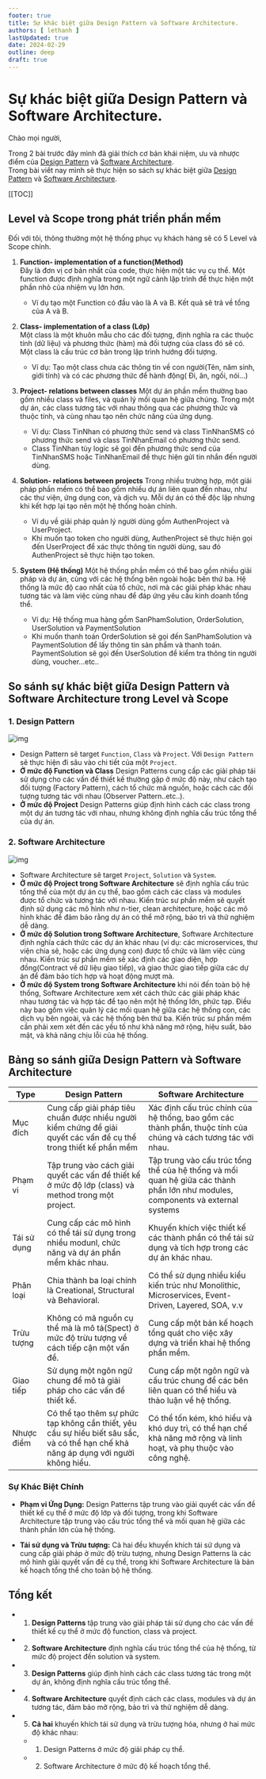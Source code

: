 ```yaml
---
footer: true
title: Sự khác biệt giữa Design Pattern và Software Architecture.
authors: [ lethanh ]
lastUpdated: true
date: 2024-02-29
outline: deep
draft: true
---
```

# Sự khác biệt giữa Design Pattern và Software Architecture.
Chào mọi người,

Trong 2 bài trước đây mình đã giải thích cơ bản khái niệm, ưu và nhược điểm của [Design Pattern](2024-01-31-tim-hieu-ve-design-pattern.md) và [Software Architecture](2024-02-01-tim-hieu-ve-architecture.md).
<br/>
Trong bài viết nay mình sẽ thực hiện so sách sự khác biệt giữa [Design Pattern](2024-01-31-tim-hieu-ve-design-pattern.md) và [Software Architecture](2024-02-01-tim-hieu-ve-architecture.md).

[[TOC]]


## Level và Scope trong phát triển phần mềm
Đối với tôi, thông thường một hệ thống phục vụ khách hàng sẽ có 5 Level và Scope chính.

1. **Function-  implementation of a function(Method)**  
   Đây là đơn vị cơ bản nhất của code, thực hiện một tác vụ cụ thể. Một function được định nghĩa trong một ngữ cảnh lập trình để thực hiện một phần nhỏ của nhiệm vụ lớn hơn.   
   - Ví dụ tạo một Function có đầu vào là A và B. Kết quả sẽ trả về tổng của A và B.

2. **Class- implementation of a class (Lớp)**  
   Một class là một khuôn mẫu cho các đối tượng, định nghĩa ra các thuộc tính (dữ liệu) và phương thức (hàm) mà đối tượng của class đó sẽ có. Một class là cấu trúc cơ bản trong lập trình hướng đối tượng.
   - Ví dụ: Tạo một class chưa các thông tin về con người(Tên, năm sinh, giới tính) và có các phương thức để hành động( Đi, ăn, ngồi, nói...)

3. **Project- relations between classes**
   Một dự án phần mềm thường bao gồm nhiều class và files, và quản lý mối quan hệ giữa chúng. Trong một dự án, các class tương tác với nhau thông qua các phương thức và thuộc tính, và cùng nhau tạo nên chức năng của ứng dụng.
    - Ví dụ: Class TinNhan có phương thức send và class TinNhanSMS có phương thức send và class TinNhanEmail có phương thức send.
    - Class TinNhan tùy logic sẽ gọi đến phương thức send của TinNhanSMS hoặc TinNhanEmail để thực hiện gửi tin nhắn đến người dùng.

4. **Solution- relations between projects**
   Trong nhiều trường hợp, một giải pháp phần mềm có thể bao gồm nhiều dự án liên quan đến nhau, như các thư viện, ứng dụng con, và dịch vụ. Mỗi dự án có thể độc lập nhưng khi kết hợp lại tạo nên một hệ thống hoàn chỉnh.
   - Ví dụ về giải pháp quản lý người dùng gồm AuthenProject và UserProject.
   - Khi muốn tạo token cho người dùng, AuthenProject sẽ thực hiện gọi đến UserProject để xác thực thông tin người dùng, sau đó AuthenProject sẽ thực hiện tạo token.
5. **System (Hệ thống)**
   Một hệ thống phần mềm có thể bao gồm nhiều giải pháp và dự án, cùng với các hệ thống bên ngoài hoặc bên thứ ba. Hệ thống là mức độ cao nhất của tổ chức, nơi mà các giải pháp khác nhau tương tác và làm việc cùng nhau để đáp ứng yêu cầu kinh doanh tổng thể.
    - Ví dụ: Hệ thống mua hàng gồm SanPhamSolution, OrderSolution, UserSolution và PaymentSolution
    - Khi muốn thanh toán OrderSolution sẽ gọi đến SanPhamSolution và PaymentSolution để lấy thông tin sản phẩm và thanh toán. PaymentSolution sẽ gọi đến UserSolution để kiểm tra thông tin người dùng, voucher...etc..

## So sánh sự khác biệt giữa Design Pattern và Software Architecture trong Level và Scope

### 1. Design Pattern
![img](images/2024-02-29-su-khac-biet-giua-design-patternsva-architechture/1.jpg)
- Design Pattern sẽ target `Function`, `Class` và `Project`. Với `Design Pattern` sẽ thực hiện đi sâu vào chi tiết của một `Project`.
- **Ở mức độ Function và Class** Design Patterns cung cấp các giải pháp tái sử dụng cho các vấn đề thiết kế thường gặp ở mức độ này, như cách tạo đối tượng (Factory Pattern), cách tổ chức mã nguồn, hoặc cách các đối tượng tương tác với nhau (Observer Pattern..etc..).
- **Ở mức độ Project** Design Patterns giúp định hình cách các class trong một dự án tương tác với nhau, nhưng không định nghĩa cấu trúc tổng thể của dự án.

### 2. Software Architecture
![img](images/2024-02-29-su-khac-biet-giua-design-patternsva-architechture/2.png)
- Software Architecture sẽ target `Project`, `Solution` và `System`.
- **Ở mức độ Project trong Software Architecture** sẽ định nghĩa cấu trúc tổng thể của một dự án cụ thể, bao gồm cách các class và modules được tổ chức và tương tác với nhau. Kiến trúc sư phần mềm sẽ quyết định sử dụng các mô hình như n-tier, clean architecture, hoặc các mô hình khác để đảm bảo rằng dự án có thể mở rộng, bảo trì và thử nghiệm dễ dàng.
- **Ở mức độ Solution trong Software Architecture**, Software Architecture định nghĩa cách thức các dự án khác nhau (ví dụ: các microservices, thư viện chia sẻ, hoặc các ứng dụng con) được tổ chức và làm việc cùng nhau. Kiến trúc sư phần mềm sẽ xác định các giao diện, hợp đồng(Contract về dữ liệu giao tiếp), và giao thức giao tiếp giữa các dự án để đảm bảo tích hợp và hoạt động mượt mà.
- **Ở mức độ System trong Software Architecture** khi nói đến toàn bộ hệ thống, Software Architecture xem xét cách thức các giải pháp khác nhau tương tác và hợp tác để tạo nên một hệ thống lớn, phức tạp. Điều này bao gồm việc quản lý các mối quan hệ giữa các hệ thống con, các dịch vụ bên ngoài, và các hệ thống bên thứ ba. Kiến trúc sư phần mềm cần phải xem xét đến các yếu tố như khả năng mở rộng, hiệu suất, bảo mật, và khả năng chịu lỗi của hệ thống.

## Bảng so sánh giữa Design Pattern và Software Architecture

| Type     | Design Pattern                                                                                                                      | Software Architecture                                                                                                           |
|----------|-------------------------------------------------------------------------------------------------------------------------------------|---------------------------------------------------------------------------------------------------------------------------------|
| Mục đích | Cung cấp giải pháp tiêu chuẩn được nhiều người kiểm chứng để giải quyết các vấn đề cụ thể trong thiết kế phần mềm                   | Xác định cấu trúc chính của hệ thống, bao gồm các thành phần, thuộc tính của chúng và cách tương tác với nhau.                  |
| Phạm vi  | Tập trung vào cách giải quyết các vấn đề thiết kế ở mức độ lớp (class) và method trong một project.                                 | Tập trung vào cấu trúc tổng thể của hệ thống và mối quan hệ giữa các thành phần lớn như modules, components và external systems |
| Tái sử dụng  | Cung cấp các mô hình có thể tái sử dụng trong nhiều modunl, chức năng và dự án phần mềm khác nhau.                                  | Khuyến khích việc thiết kế các thành phần có thể tái sử dụng và tích hợp trong các dự án khác nhau.                             |
|  Phân loại  | Chia thành ba loại chính là Creational, Structural và Behavioral.                                                                   | Có thể sử dụng nhiều kiểu kiến trúc như Monolithic, Microservices, Event-Driven, Layered, SOA, v.v                              |
|  Trừu tượng  | Không có mã nguồn cụ thể mà là mô tả(Spect) ở mức độ trừu tượng về cách tiếp cận một vấn đề.                                        | Cung cấp một bản kế hoạch tổng quát cho việc xây dựng và triển khai hệ thống phần mềm.                                          |
|  Giao tiếp  | Sử dụng một ngôn ngữ chung để mô tả giải pháp cho các vấn đề thiết kế.                                                              | Cung cấp một ngôn ngữ và cấu trúc chung để các bên liên quan có thể hiểu và thảo luận về hệ thống.                              |
|  Nhược điểm  | Có thể tạo thêm sự phức tạp không cần thiết, yêu cầu sự hiểu biết sâu sắc, và có thể hạn chế khả năng áp dụng với người không hiểu. | Có thể tốn kém, khó hiểu và khó duy trì, có thể hạn chế khả năng mở rộng và linh hoạt, và phụ thuộc vào công nghệ.              |

### Sự Khác Biệt Chính
- **Phạm vi Ứng Dụng:** Design Patterns tập trung vào giải quyết các vấn đề thiết kế cụ thể ở mức độ lớp và đối tượng, trong khi Software Architecture tập trung vào cấu trúc tổng thể và mối quan hệ giữa các thành phần lớn của hệ thống.

- **Tái sử dụng và Trừu tượng:** Cả hai đều khuyến khích tái sử dụng và cung cấp giải pháp ở mức độ trừu tượng, nhưng Design Patterns là các mô hình giải quyết vấn đề cụ thể, trong khi Software Architecture là bản kế hoạch tổng thể cho toàn bộ hệ thống.

## Tổng kết
- 1. **Design Patterns** tập trung vào giải pháp tái sử dụng cho các vấn đề thiết kế cụ thể ở mức độ function, class và project.
- 2. **Software Architecture** định nghĩa cấu trúc tổng thể của hệ thống, từ mức độ project đến solution và system.
- 3. **Design Patterns** giúp định hình cách các class tương tác trong một dự án, không định nghĩa cấu trúc tổng thể.
- 4. **Software Architecture** quyết định cách các class, modules và dự án tương tác, đảm bảo mở rộng, bảo trì và thử nghiệm dễ dàng.
- 5. **Cả hai** khuyến khích tái sử dụng và trừu tượng hóa, nhưng ở hai mức độ khác nhau: 
  - 1. Design Patterns ở mức độ giải pháp cụ thể.
  - 2. Software Architecture ở mức độ kế hoạch tổng thể.
